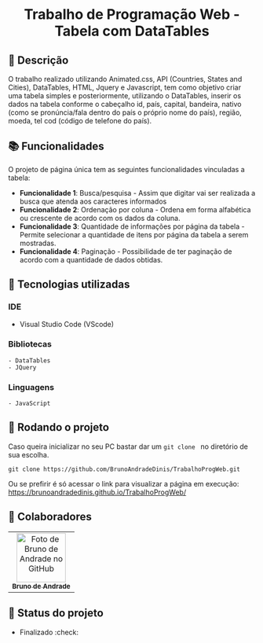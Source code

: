 <h1 align="center">Trabalho de Programação Web - Tabela com DataTables</h1>



## :memo: Descrição

O trabalho realizado utilizando Animated.css, API (Countries, States and Cities), DataTables, HTML, Jquery e Javascript, tem como objetivo criar uma tabela simples e posteriormente, utilizando o DataTables, inserir os dados na tabela conforme o cabeçalho id, país, capital, bandeira, nativo (como se pronúncia/fala dentro do país o próprio nome do país), região, moeda, tel cod (código de telefone do país).


## :books: Funcionalidades

O projeto de página única tem as seguintes funcionalidades vinculadas a tabela:

- <b>Funcionalidade 1</b>: Busca/pesquisa -
	Assim que digitar vai ser realizada a busca que atenda aos caracteres informados
- <b>Funcionalidade 2</b>: Ordenação por coluna - Ordena em forma alfabética ou crescente de acordo com os dados da coluna.
- <b>Funcionalidade 3</b>: Quantidade de informações por página da tabela - Permite selecionar a quantidade de itens por página da tabela a serem mostradas.
- <b>Funcionalidade 4</b>: Paginação -	Possibilidade de ter paginação de acordo com a quantidade de dados obtidas.

## :wrench: Tecnologias utilizadas

### IDE
  - Visual Studio Code (VScode)
### Bibliotecas
	- DataTables 
	- JQuery
### Linguagens
	- JavaScript

## :rocket: Rodando o projeto

Caso queira inicializar no seu PC bastar dar um `git clone ` no diretório de sua escolha.

```git clone https://github.com/BrunoAndradeDinis/TrabalhoProgWeb.git```

Ou se prefirir é só acessar o link para visualizar a página em execução: https://brunoandradedinis.github.io/TrabalhoProgWeb/

## :handshake: Colaboradores
<table>
  <tr>
    <td align="center">
      <a href="http://github.com/BrunoAndradeDinis">
        <img src="https://avatars.githubusercontent.com/u/55500337?v=4" width="100px;" alt="Foto de Bruno de Andrade no GitHub"/><br>
        <sub>
          <b>Bruno de Andrade</b>
        </sub>
      </a>
    </td>
  </tr>
</table>

## :dart: Status do projeto

- Finalizado :check: 